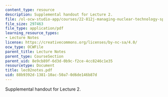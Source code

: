 ```yaml
---
content_type: resource
description: Supplemental handout for Lecture 2.
file: /ol-ocw-studio-app/courses/22-812j-managing-nuclear-technology-spring-2004/88b9392d138110ac50a70d6de146b87d_lec02notes.pdf
file_size: 297463
file_type: application/pdf
learning_resource_types:
- Lecture Notes
license: https://creativecommons.org/licenses/by-nc-sa/4.0/
ocw_type: OCWFile
parent_title: Lecture Notes
parent_type: CourseSection
parent_uid: 8e9cb89f-6d3d-0b9c-f2ce-4cc8246c1e35
resourcetype: Document
title: lec02notes.pdf
uid: 88b9392d-1381-10ac-50a7-0d6de146b87d
---
```

Supplemental handout for Lecture 2.